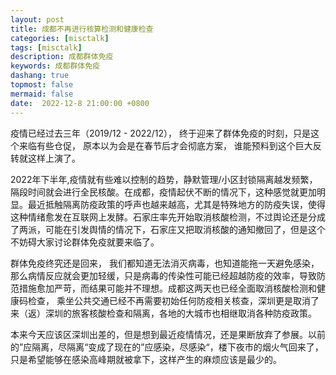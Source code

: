 ```yaml
---
layout: post
title: 成都不再进行核算检测和健康检查
categories: [misctalk]
tags: [misctalk]
description: 成都群体免疫
keywords: 成都群体免疫
dashang: true
topmost: false
mermaid: false
date:  2022-12-8 21:00:00 +0800
---
```


疫情已经过去三年（2019/12 - 2022/12）， 终于迎来了群体免疫的时刻，只是这个来临有些仓促， 原本以为会是在春节后才会彻底方案， 谁能预料到这个巨大反转就这样上演了。

<!-- more -->

2022年下半年,疫情就有些难以控制的趋势，静默管理/小区封锁隔离越发频繁，隔段时间就会进行全民核酸。在成都，疫情起伏不断的情况下，这种感觉就更加明显。最近抵触隔离防疫政策的呼声也越来越高，尤其是特殊地方的防疫失误，使得这种情绪愈发在互联网上发酵。石家庄率先开始取消核酸检测，不过舆论还是分成了两派，可能在引发舆情的情况下，石家庄又把取消核酸的通知撤回了，但是这个不妨碍大家讨论群体免疫就要来临了。

群体免疫终究还是回来， 我们都知道无法消灭病毒，也知道能拖一天避免感染，那么病情反应就会更加轻缓，只是病毒的传染性可能已经超越防疫的效率，导致防范措施愈加严苛，而结果可能并不理想。成都这两天也已经全面取消核酸检测和健康码检查， 乘坐公共交通已经不再需要初始任何防疫相关核查，深圳更是取消了来（返）深圳的旅客核酸检查和隔离，各地的大城市也相继取消各种防疫政策。

本来今天应该区深圳出差的，但是想到最近疫情情况，还是果断放弃了参展。以前的”应隔离，尽隔离“变成了现在的”应感染，尽感染“，楼下夜市的烟火气回来了， 只是希望能够在感染高峰期就被拿下，这样产生的麻烦应该是最少的。

